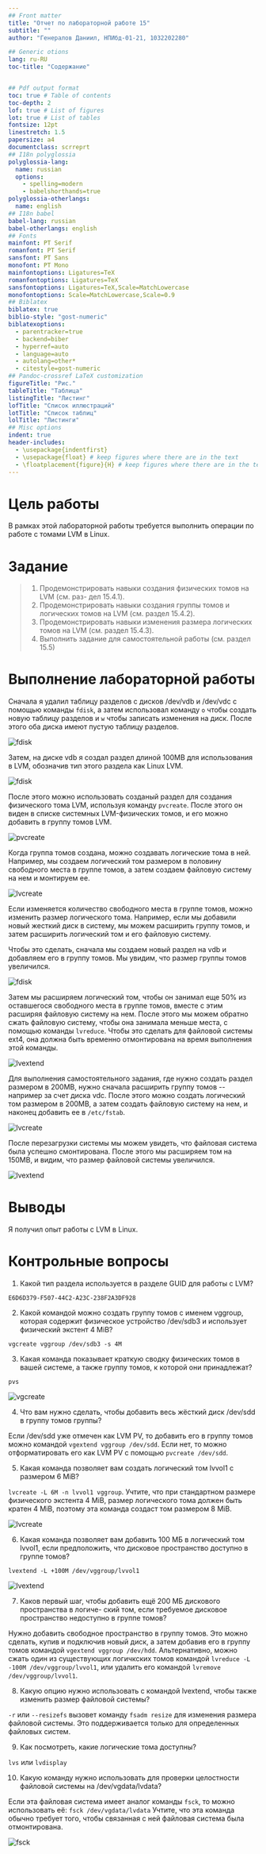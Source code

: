```yaml
---
## Front matter
title: "Отчет по лабораторной работе 15"
subtitle: ""
author: "Генералов Даниил, НПИбд-01-21, 1032202280"

## Generic otions
lang: ru-RU
toc-title: "Содержание"


## Pdf output format
toc: true # Table of contents
toc-depth: 2
lof: true # List of figures
lot: true # List of tables
fontsize: 12pt
linestretch: 1.5
papersize: a4
documentclass: scrreprt
## I18n polyglossia
polyglossia-lang:
  name: russian
  options:
	- spelling=modern
	- babelshorthands=true
polyglossia-otherlangs:
  name: english
## I18n babel
babel-lang: russian
babel-otherlangs: english
## Fonts
mainfont: PT Serif
romanfont: PT Serif
sansfont: PT Sans
monofont: PT Mono
mainfontoptions: Ligatures=TeX
romanfontoptions: Ligatures=TeX
sansfontoptions: Ligatures=TeX,Scale=MatchLowercase
monofontoptions: Scale=MatchLowercase,Scale=0.9
## Biblatex
biblatex: true
biblio-style: "gost-numeric"
biblatexoptions:
  - parentracker=true
  - backend=biber
  - hyperref=auto
  - language=auto
  - autolang=other*
  - citestyle=gost-numeric
## Pandoc-crossref LaTeX customization
figureTitle: "Рис."
tableTitle: "Таблица"
listingTitle: "Листинг"
lofTitle: "Список иллюстраций"
lotTitle: "Список таблиц"
lolTitle: "Листинги"
## Misc options
indent: true
header-includes:
  - \usepackage{indentfirst}
  - \usepackage{float} # keep figures where there are in the text
  - \floatplacement{figure}{H} # keep figures where there are in the text
---
```


# Цель работы

В рамках этой лабораторной работы требуется выполнить операции по работе с томами LVM в Linux.


# Задание

> 1. Продемонстрировать навыки создания физических томов на LVM (см. раз-
> дел 15.4.1).
> 2. Продемонстрировать навыки создания группы томов и логических томов на LVM
> (см. раздел 15.4.2).
> 3. Продемонстрировать навыки изменения размера логических томов на LVM (см.
> раздел 15.4.3).
> 4. Выполнить задание для самостоятельной работы (см. раздел 15.5)

# Выполнение лабораторной работы

Сначала я удалил таблицу разделов с дисков /dev/vdb и /dev/vdc с помощью команды `fdisk`, а затем использовал команду `o` чтобы создать новую таблицу разделов и `w` чтобы записать изменения на диск.
После этого оба диска имеют пустую таблицу разделов.

![fdisk](./Screenshot_1.png)

Затем, на диске vdb я создал раздел длиной 100MB для использования в LVM,
обозначив тип этого раздела как Linux LVM.

![fdisk](./Screenshot_2.png)

После этого можно использовать созданый раздел для создания физического тома LVM,
используя команду `pvcreate`.
После этого он виден в списке системных LVM-физических томов,
и его можно добавить в группу томов LVM.

![pvcreate](./Screenshot_3.png)

Когда группа томов создана, можно создавать логические тома в ней.
Например, мы создаем логический том размером в половину свободного места в группе томов,
а затем создаем файловую систему на нем и монтируем ее.

![lvcreate](./Screenshot_4.png)

Если изменяется количество свободного места в группе томов, можно изменить размер логического тома.
Например, если мы добавили новый жесткий диск в систему, мы можем расширить группу томов,
и затем расширить логический том и его файловую систему.

Чтобы это сделать, сначала мы создаем новый раздел на vdb и добавляем его в группу томов.
Мы увидим, что размер группы томов увеличился.

![fdisk](./Screenshot_5.png)

Затем мы расширяем логический том, чтобы он занимал еще 50% из оставшегося свободного места в группе томов,
вместе с этим расширяя файловую систему на нем.
После этого мы можем обратно сжать файловую систему, чтобы она занимала меньше места, с помощью команды `lvreduce`.
Чтобы это сделать для файловой системы ext4, она должна быть временно отмонтирована на время выполнения этой команды.

![lvextend](./Screenshot_6.png)

Для выполнения самостоятельного задания, где нужно создать раздел размером в 200MB, нужно сначала расширить группу томов --
например за счет диска vdc. После этого можно создать логический том размером в 200MB, а затем создать файловую систему на нем,
и наконец добавить ее в `/etc/fstab`.

![lvcreate](./Screenshot_7.png)

После перезагрузки системы мы можем увидеть, что файловая система была успешно смонтирована.
После этого мы расширяем том на 150MB, и видим, что размер файловой системы увеличился.

![lvextend](./Screenshot_8.png)


# Выводы

Я получил опыт работы с LVM в Linux.


# Контрольные вопросы

1. Какой тип раздела используется в разделе GUID для работы с LVM?

`E6D6D379-F507-44C2-A23C-238F2A3DF928`

2. Какой командой можно создать группу томов с именем vggroup, которая содержит
физическое устройство /dev/sdb3 и использует физический экстент 4 MiB?

`vgcreate vggroup /dev/sdb3 -s 4M`

3. Какая команда показывает краткую сводку физических томов в вашей системе,
а также группу томов, к которой они принадлежат?

`pvs`

![vgcreate](./Screenshot_9.png)

4. Что вам нужно сделать, чтобы добавить весь жёсткий диск /dev/sdd в группу
томов группы?

Если /dev/sdd уже отмечен как LVM PV, то добавить его в группу томов можно командой `vgextend vggroup /dev/sdd`.
Если нет, то можно отформатировать его как LVM PV с помощью `pvcreate /dev/sdd`.

5. Какая команда позволяет вам создать логический том lvvol1 с размером 6 MiB?

`lvcreate -L 6M -n lvvol1 vggroup`.
Учтите, что при стандартном размере физического экстента 4 MiB, размер логического тома должен быть кратен 4 MiB,
поэтому эта команда создаст том размером 8 MiB.

![lvcreate](./Screenshot_10.png)

6. Какая команда позволяет вам добавить 100 МБ в логический том lvvol1, если
предположить, что дисковое пространство доступно в группе томов?

`lvextend -L +100M /dev/vggroup/lvvol1`

![lvextend](./Screenshot_6.png)

7. Каков первый шаг, чтобы добавить ещё 200 МБ дискового пространства в логиче-
ский том, если требуемое дисковое пространство недоступно в группе томов?

Нужно добавить свободное пространство в группу томов.
Это можно сделать, купив и подключив новый диск, а затем добавив его в группу томов командой `vgextend vggroup /dev/hdd`.
Альтернативно, можно сжать один из существующих логичкских томов командой `lvreduce -L -100M /dev/vggroup/lvvol1`,
или удалить его командой `lvremove /dev/vggroup/lvvol1`.


8. Какую опцию нужно использовать с командой lvextend, чтобы также изменить
размер файловой системы?

`-r` или `--resizefs` вызовет команду `fsadm resize` для изменения размера файловой системы.
Это поддерживается только для определенных файловых систем.

9. Как посмотреть, какие логические тома доступны?

`lvs` или `lvdisplay`

10. Какую команду нужно использовать для проверки целостности файловой системы
на /dev/vgdata/lvdata?

Если эта файловая система имеет аналог команды `fsck`, то можно использовать её: `fsck /dev/vgdata/lvdata`
Учтите, что эта команда обычно требует того, чтобы связанная с ней файловая система была отмонтирована.

![fsck](./Screenshot_11.png)